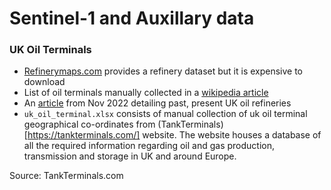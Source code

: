 # Sentinel-1 and Auxillary data

### UK Oil Terminals

* [Refinerymaps.com](https://www.refinerymaps.com/) provides a refinery dataset but it is expensive to download
* List of oil terminals manually collected in a [wikipedia article](https://en.wikipedia.org/wiki/Oil_terminals_in_the_United_Kingdom)
* An [article](https://fueloilnews.co.uk/2022/11/the-uks-refineries-past-present-and-future/) from Nov 2022 detailing past, present UK oil refineries
* `uk_oil_terminal.xlsx` consists of manual collection of uk oil terminal geographical co-ordinates from (TankTerminals)[https://tankterminals.com/] website. The website houses a database of all the required information regarding oil and gas production, transmission and storage in UK and around Europe.

Source: TankTerminals.com